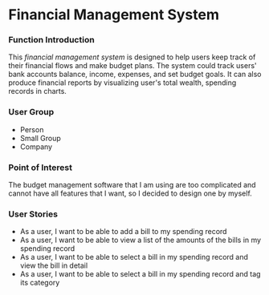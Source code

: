 # Financial Management System

### Function Introduction
This *financial management system* is designed to help users keep track of their financial
 flows and make budget plans. The system could track users' bank accounts balance, 
 income, expenses, and set budget goals. It can also produce financial reports by
 visualizing user's total wealth, spending records in charts.

### User Group
- Person
- Small Group
- Company

### Point of Interest
The budget management software that I am using are too complicated and cannot have all 
features that I want, so I decided to design one by myself. 

### User Stories
- As a user, I want to be able to add a bill to my spending record
- As a user, I want to be able to view a list of the amounts of the bills in my spending record
- As a user, I want to be able to select a bill in my spending record and view the bill in detail
- As a user, I want to be able to select a bill in my spending record and tag its category